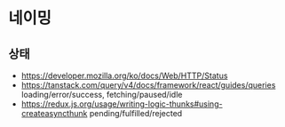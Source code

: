 # 네이밍

## 상태

- https://developer.mozilla.org/ko/docs/Web/HTTP/Status
- https://tanstack.com/query/v4/docs/framework/react/guides/queries
  loading/error/success, fetching/paused/idle
- https://redux.js.org/usage/writing-logic-thunks#using-createasyncthunk
  pending/fulfilled/rejected
